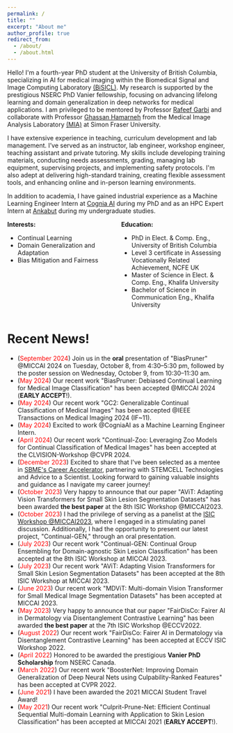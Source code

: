 ```yaml
---
permalink: /
title: ""
excerpt: "About me"
author_profile: true
redirect_from: 
  - /about/
  - /about.html
---
```


Hello! I'm a fourth-year PhD student at the University of British Columbia, specializing in AI for medical imaging within the Biomedical Signal and Image Computing Laboratory [(BiSICL)](https://bisicl.ece.ubc.ca/). My research is supported by the prestigious NSERC PhD Vanier fellowship, focusing on advancing lifelong learning and domain generalization in deep networks for medical applications. I am privileged to be mentored by Professor [Rafeef Garbi](https://scholar.google.com/citations?hl=en&user=Mwscz1IAAAAJ&view_op=list_works&sortby=pubdate) and collaborate with Professor [Ghassan Hamarneh](https://scholar.google.com/citations?hl=en&user=61DdlkAAAAAJ&view_op=list_works&sortby=pubdate) from the Medical Image Analysis Laboratory [(MIA)](https://www.medicalimageanalysis.com/) at Simon Fraser University.

I have extensive experience in teaching, curriculum development and lab management. I’ve served as an instructor, lab engineer, workshop engineer, teaching assistant and private tutoring. My skills include developing training materials, conducting needs assessments, grading, managing lab equipment, supervising projects, and implementing safety protocols. I'm also adept at delivering high-standard training, creating flexible assessment tools, and enhancing online and in-person learning environments. 

In addition to academia, I have gained industrial experience as a Machine Learning Engineer Intern at [Cognia AI](https://www.cognia.ca/) during my PhD and as an HPC Expert Intern at [Ankabut](https://www.ankabut.ae/) during my undergraduate studies. 


<div style="display: flex; justify-content: space-between;">
  <div style="flex: 1; margin-right: 20px;">
    <strong>Interests:</strong>
    <ul>
      <li>Continual Learning</li>
      <li>Domain Generalization and Adaptation</li>
      <li>Bias Mitigation and Fairness</li>
    </ul>
  </div>
  <div style="flex: 1;">
    <strong>Education:</strong>
    <ul>
      <li>PhD in Elect. & Comp. Eng., University of British Columbia</li>
      <li>Level 3 certificate in Assessing Vocationally Related Achievement, NCFE UK</li>
      <li>Master of Science in Elect. & Comp. Eng., Khalifa University</li>
      <li>Bachelor of Science in Communication Eng., Khalifa University</li>
    </ul>
  </div>
</div>

Recent News!
======
- (<span style="color: red;">September 2024</span>) Join us in the **oral** presentation of "BiasPruner" @MICCAI 2024 on Tuesday, October 8, from 4:30–5:30 pm, followed by the poster session on Wednesday, October 9, from 10:30–11:30 am.
- (<span style="color: red;">May 2024</span>) Our recent work "BiasPruner: Debiased Continual Learning for Medical Image Classification" has been accepted @MICCAI 2024 (**EARLY ACCEPT**!).  
- (<span style="color: red;">May 2024</span>) Our recent work "GC2: Generalizable Continual Classification of Medical Images" has been accepted @IEEE Transactions on Medical Imaging 2024 (IF~11).  
- (<span style="color: red;">May 2024</span>) Excited to work @CogniaAI as a Machine Learning Engineer Intern.
- (<span style="color: red;">April 2024</span>) Our recent work "Continual-Zoo: Leveraging Zoo Models for Continual Classification of Medical Images" has been accepted at the CLVISION-Workshop @CVPR 2024.
- (<span style="color: red;">December 2023</span>) Excited to share that I've been selected as a mentee in [SBME's Career Accelerator](https://bme.ubc.ca/sbme-career-accelerator/), partnering with STEMCELL Technologies and Advice to a Scientist. Looking forward to gaining valuable insights and guidance as I navigate my career journey!
- (<span style="color: red;">October 2023</span>) Very happy to announce that our paper "AViT: Adapting Vision Transformers for Small Skin Lesion Segmentation Datasets" has been awarded **the best paper** at the 8th ISIC Workshop @MICCAI2023.
- (<span style="color: red;">October 2023</span>) I had the privilege of serving as a panelist at the [ISIC Workshop @MICCAI2023](https://workshop2023.isic-archive.com/), where I engaged in a stimulating panel discussion. Additionally, I had the opportunity to present our latest project, "Continual-GEN," through an oral presentation. 
- (<span style="color: red;">July 2023</span>) Our recent work "Continual-GEN: Continual Group Ensembling for Domain-agnostic Skin Lesion Classification" has been accepted at the 8th ISIC Workshop at MICCAI 2023.
- (<span style="color: red;">July 2023</span>) Our recent work "AViT: Adapting Vision Transformers for Small Skin Lesion Segmentation Datasets" has been accepted at the 8th ISIC Workshop at MICCAI 2023.
- (<span style="color: red;">June 2023</span>) Our recent work "MDViT: Multi-domain Vision Transformer for Small Medical Image Segmentation Datasets" has been accepted at MICCAI 2023.
- (<span style="color: red;">May 2023</span>) Very happy to announce that our paper "FairDisCo: Fairer AI in Dermatology via Disentanglement Contrastive Learning" has been awarded **the best paper** at the 7th ISIC Workshop @ECCV2022. 
- (<span style="color: red;">August 2022</span>) Our recent work "FairDisCo: Fairer AI in Dermatology via Disentanglement Contrastive Learning" has been accepted at ECCV ISIC Workshop 2022.
- (<span style="color: red;">April 2022</span>) Honored to be awarded the prestigious **Vanier PhD Scholarship** from NSERC Canada. 
- (<span style="color: red;">March 2022</span>) Our recent work "BoosterNet: Improving Domain Generalization of Deep Neural Nets using Culpability-Ranked Features" has been accepted at CVPR 2022.
- (<span style="color: red;">June 2021</span>) I have been awarded the 2021 MICCAI Student Travel Award!
- (<span style="color: red;">May 2021</span>) Our recent work "Culprit-Prune-Net: Efficient Continual Sequential Multi-domain Learning with Application to Skin Lesion Classification" has been accepted at MICCAI 2021 (**EARLY ACCEPT**!).  

